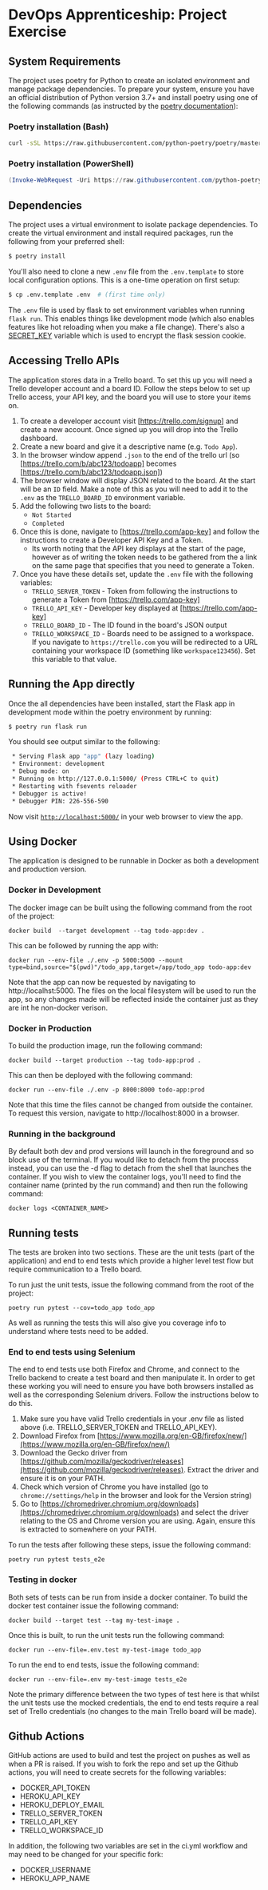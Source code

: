 # DevOps Apprenticeship: Project Exercise

## System Requirements

The project uses poetry for Python to create an isolated environment and manage package dependencies. To prepare your system, ensure you have an official distribution of Python version 3.7+ and install poetry using one of the following commands (as instructed by the [poetry documentation](https://python-poetry.org/docs/#system-requirements)):

### Poetry installation (Bash)

```bash
curl -sSL https://raw.githubusercontent.com/python-poetry/poetry/master/install-poetry.py | python -
```

### Poetry installation (PowerShell)

```powershell
(Invoke-WebRequest -Uri https://raw.githubusercontent.com/python-poetry/poetry/master/get-poetry.py -UseBasicParsing).Content | python
```

## Dependencies

The project uses a virtual environment to isolate package dependencies. To create the virtual environment and install required packages, run the following from your preferred shell:

```bash
$ poetry install
```

You'll also need to clone a new `.env` file from the `.env.template` to store local configuration options. This is a one-time operation on first setup:

```bash
$ cp .env.template .env  # (first time only)
```

The `.env` file is used by flask to set environment variables when running `flask run`. This enables things like development mode (which also enables features like hot reloading when you make a file change). There's also a [SECRET_KEY](https://flask.palletsprojects.com/en/1.1.x/config/#SECRET_KEY) variable which is used to encrypt the flask session cookie.

## Accessing Trello APIs

The application stores data in a Trello board. To set this up you will need a Trello developer account and a board ID. Follow the steps below to set up Trello access, your API key, and the board you will use to store your items on.

1. To create a developer account visit [https://trello.com/signup] and create a new account. Once signed up you will drop into the Trello dashboard.
2. Create a new board and give it a descriptive name (e.g. `Todo App`).
3. In the browser window append `.json` to the end of the trello url (so [https://trello.com/b/abc123/todoapp] becomes [https://trello.com/b/abc123/todoapp.json])
4. The browser window will display JSON related to the board. At the start will be an `ID` field. Make a note of this as you will need to add it to the `.env` as the `TRELLO_BOARD_ID` environment variable.
5. Add the following two lists to the board:
    * `Not Started`
    * `Completed`
6. Once this is done, navigate to [https://trello.com/app-key] and follow the instructions to create a Developer API Key and a Token.
    * Its worth noting that the API key displays at the start of the page, however as of writing the token needs to be gathered from the a link on the same page that specifies that you need to generate a Token.
7. Once you have these details set, update the `.env` file with the following variables:
    * `TRELLO_SERVER_TOKEN` - Token from following the instructions to generate a Token from [https://trello.com/app-key]
    * `TRELLO_API_KEY` - Developer key displayed at [https://trello.com/app-key]
    * `TRELLO_BOARD_ID` - The ID found in the board's JSON output
    * `TRELLO_WORKSPACE_ID` - Boards need to be assigned to a workspace. If you navigate to `https://trello.com` you will be redirected to a URL containing your workspace ID (something like `workspace123456`). Set this variable to that value.

## Running the App directly

Once the all dependencies have been installed, start the Flask app in development mode within the poetry environment by running:
```bash
$ poetry run flask run
```

You should see output similar to the following:
```bash
 * Serving Flask app "app" (lazy loading)
 * Environment: development
 * Debug mode: on
 * Running on http://127.0.0.1:5000/ (Press CTRL+C to quit)
 * Restarting with fsevents reloader
 * Debugger is active!
 * Debugger PIN: 226-556-590
```
Now visit [`http://localhost:5000/`](http://localhost:5000/) in your web browser to view the app.

## Using Docker

The application is designed to be runnable in Docker as both a development and production version.

### Docker in Development 

The docker image can be built using the following command from the root of the project:

```
docker build  --target development --tag todo-app:dev .
```

This can be followed by running the app with:

```
docker run --env-file ./.env -p 5000:5000 --mount type=bind,source="$(pwd)"/todo_app,target=/app/todo_app todo-app:dev
```

Note that the app can now be requested by navigating to http://localhst:5000. The files on the local filesystem will be used to run the app, so any changes made will be reflected inside the container just as they are int he non-docker verison.

### Docker in Production

To build the production image, run the following command:

```
docker build --target production --tag todo-app:prod .
```

This can then be deployed with the following command:

```
docker run --env-file ./.env -p 8000:8000 todo-app:prod
```

Note that this time the files cannot be changed from outside the container. To request this version, navigate to http://localhost:8000 in  a browser.


### Running in the background

By default both dev and prod versions will launch in the foreground and so block use of the terminal. If you would like to detach from the process instead, you can use the -d flag to detach from the shell that launches the container. If you wish to view the container logs, you'll need to find the container name (printed by the run command) and then run the following command:

```
docker logs <CONTAINER_NAME>
```

## Running tests

The tests are broken into two sections. These are the unit tests (part of the application) and end to end tests which provide a higher level test flow but require communication to a Trello board.

To run just the unit tests, issue the following command from the root of the project:

```
poetry run pytest --cov=todo_app todo_app
```

As well as running the tests this will also give you coverage info to understand where tests need to be added.

### End to end tests using Selenium

The end to end tests use both Firefox and Chrome, and connect to the Trello backend to create a test board and then manipulate it. In order to get these working you will need to ensure you have both browsers installed as well as the corresponding Selenium drivers. Follow the instructions below to do this.

1. Make sure you have valid Trello credentials in your .env file as listed above (i.e. TRELLO_SERVER_TOKEN and TRELLO_API_KEY).
2. Download Firefox from [https://www.mozilla.org/en-GB/firefox/new/](https://www.mozilla.org/en-GB/firefox/new/)
3. Download the Gecko driver from [https://github.com/mozilla/geckodriver/releases](https://github.com/mozilla/geckodriver/releases). Extract the driver and ensure it is on your PATH.
4. Check which version of Chrome you have installed (go to `chrome://settings/help` in the browser and look for the Version string)
5. Go to [https://chromedriver.chromium.org/downloads](https://chromedriver.chromium.org/downloads) and select the driver relating to the OS and Chrome version you are using. Again, ensure this is extracted to somewhere on your PATH.

To run the tests after following these steps, issue the following command:

```
poetry run pytest tests_e2e
```

### Testing in docker

Both sets of tests can be run from inside a docker container. To build the docker test container issue the following command:

```
docker build --target test --tag my-test-image .
```

Once this is built, to run the unit tests run the following command:

```
docker run --env-file=.env.test my-test-image todo_app
```

To run the end to end tests, issue the following command:

```
docker run --env-file=.env my-test-image tests_e2e
```

Note the primary difference between the two types of test here is that whilst the unit tests use the mocked credentials, the end to end tests require a real set of Trello credentials (no changes to the main Trello board will be made).

## Github Actions

GitHub actions are used to build and test the project on pushes as well as when a PR is raised. If you wish to fork the repo and set up the Github actions, you will need to create secrets for the following variables:

* DOCKER_API_TOKEN
* HEROKU_API_KEY
* HEROKU_DEPLOY_EMAIL
* TRELLO_SERVER_TOKEN
* TRELLO_API_KEY
* TRELLO_WORKSPACE_ID

In addition, the following two variables are set in the ci.yml workflow and may need to be changed for your specific fork:

* DOCKER_USERNAME
* HEROKU_APP_NAME
